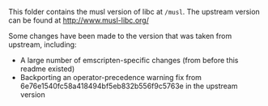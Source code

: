 This folder contains the musl version of libc at `/musl`.  The upstream version can be found at http://www.musl-libc.org/

Some changes have been made to the version that was taken from upstream, including:
* A large number of emscripten-specific changes (from before this readme existed)
* Backporting an operator-precedence warning fix from 6e76e1540fc58a418494bf5eb832b556f9c5763e in the upstream version

